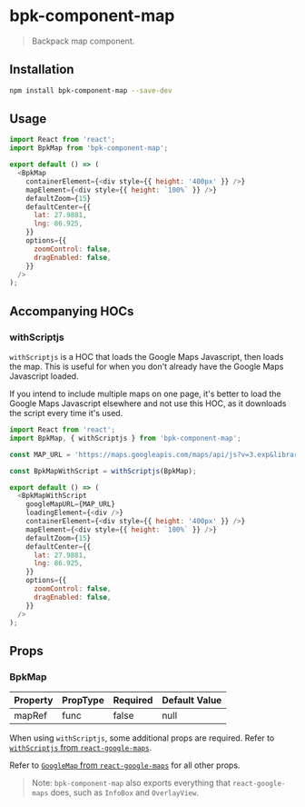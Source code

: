 # bpk-component-map

> Backpack map component.

## Installation

```sh
npm install bpk-component-map --save-dev
```

## Usage

```js
import React from 'react';
import BpkMap from 'bpk-component-map';

export default () => (
  <BpkMap
    containerElement={<div style={{ height: '400px' }} />}
    mapElement={<div style={{ height: `100%` }} />}
    defaultZoom={15}
    defaultCenter={{
      lat: 27.9881,
      lng: 86.925,
    }}
    options={{
      zoomControl: false,
      dragEnabled: false,
    }}
  />
);
```

## Accompanying HOCs

### withScriptjs

`withScriptjs` is a HOC that loads the Google Maps Javascript, then loads the map. This is useful for when you don't already have the Google Maps Javascript loaded.

If you intend to include multiple maps on one page, it's better to load the Google Maps Javascript elsewhere and not use this HOC, as it downloads the script every time it's used.

```js
import React from 'react';
import BpkMap, { withScriptjs } from 'bpk-component-map';

const MAP_URL = 'https://maps.googleapis.com/maps/api/js?v=3.exp&libraries=geometry,drawing,places';

const BpkMapWithScript = withScriptjs(BpkMap);

export default () => (
  <BpkMapWithScript
    googleMapURL={MAP_URL}
    loadingElement={<div />}
    containerElement={<div style={{ height: '400px' }} />}
    mapElement={<div style={{ height: `100%` }} />}
    defaultZoom={15}
    defaultCenter={{
      lat: 27.9881,
      lng: 86.925,
    }}
    options={{
      zoomControl: false,
      dragEnabled: false,
    }}
  />
);
```

## Props

### BpkMap

| Property	      | PropType	| Required                	| Default Value |
| --------------- | --------- | ------------------------- | ------------- |
| mapRef          | func      | false                     | null          |

When using `withScriptjs`, some additional props are required. Refer to [`withScriptjs` from `react-google-maps`](https://tomchentw.github.io/react-google-maps/#withscriptjs).

Refer to [`GoogleMap` from `react-google-maps`](https://tomchentw.github.io/react-google-maps/#withgooglemap) for all other props.

> Note: `bpk-component-map` also exports everything that `react-google-maps` does, such as `InfoBox` and `OverlayView`.
